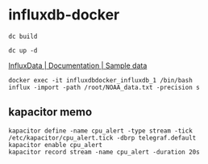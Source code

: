 influxdb-docker
===============


```
dc build
```

```
dc up -d
```

[InfluxData | Documentation | Sample data](https://docs.influxdata.com/influxdb/v0.10/sample_data/data_download/)

```
docker exec -it influxdbdocker_influxdb_1 /bin/bash
influx -import -path /root/NOAA_data.txt -precision s
```


## kapacitor memo

```
kapacitor define -name cpu_alert -type stream -tick /etc/kapacitor/cpu_alert.tick -dbrp telegraf.default
kapacitor enable cpu_alert
kapacitor record stream -name cpu_alert -duration 20s
```
